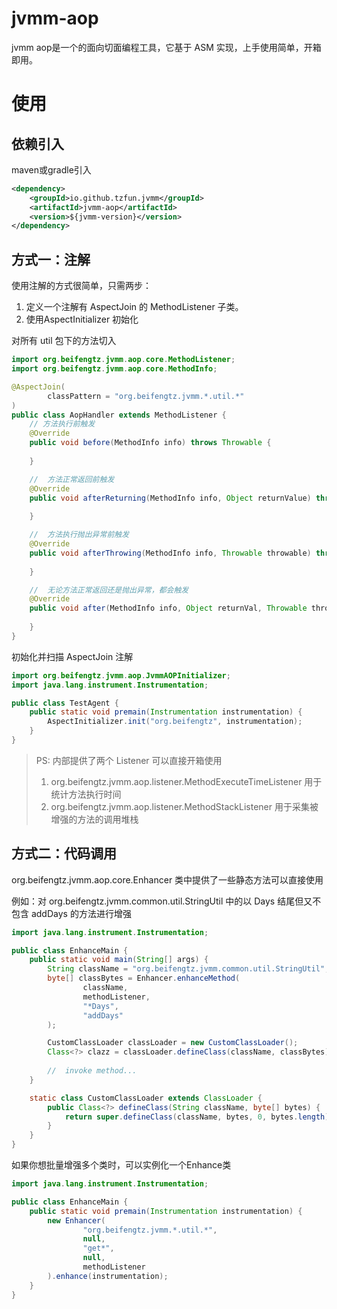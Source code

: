 # jvmm-aop

jvmm aop是一个的面向切面编程工具，它基于 ASM 实现，上手使用简单，开箱即用。

# 使用

## 依赖引入

maven或gradle引入
```xml
<dependency>
    <groupId>io.github.tzfun.jvmm</groupId>
    <artifactId>jvmm-aop</artifactId>
    <version>${jvmm-version}</version>
</dependency>
```

## 方式一：注解

使用注解的方式很简单，只需两步： 
1. 定义一个注解有 AspectJoin 的 MethodListener 子类。
2. 使用AspectInitializer 初始化

对所有 util 包下的方法切入
```java
import org.beifengtz.jvmm.aop.core.MethodListener;
import org.beifengtz.jvmm.aop.core.MethodInfo;

@AspectJoin(
        classPattern = "org.beifengtz.jvmm.*.util.*"
)
public class AopHandler extends MethodListener {
    // 方法执行前触发
    @Override
    public void before(MethodInfo info) throws Throwable {
        
    }

    //  方法正常返回前触发
    @Override
    public void afterReturning(MethodInfo info, Object returnValue) throws Throwable {
        
    }

    //  方法执行抛出异常前触发
    @Override
    public void afterThrowing(MethodInfo info, Throwable throwable) throws Throwable {
        
    }

    //  无论方法正常返回还是抛出异常，都会触发
    @Override
    public void after(MethodInfo info, Object returnVal, Throwable throwable) throws Throwable {
        
    }
}
```

初始化并扫描 AspectJoin 注解
```java
import org.beifengtz.jvmm.aop.JvmmAOPInitializer;
import java.lang.instrument.Instrumentation;

public class TestAgent {
    public static void premain(Instrumentation instrumentation) {
        AspectInitializer.init("org.beifengtz", instrumentation);
    }
}
```

> PS: 内部提供了两个 Listener 可以直接开箱使用
> 1. org.beifengtz.jvmm.aop.listener.MethodExecuteTimeListener 用于统计方法执行时间
> 2. org.beifengtz.jvmm.aop.listener.MethodStackListener 用于采集被增强的方法的调用堆栈

## 方式二：代码调用

org.beifengtz.jvmm.aop.core.Enhancer 类中提供了一些静态方法可以直接使用

例如：对 org.beifengtz.jvmm.common.util.StringUtil 中的以 Days 结尾但又不包含 addDays 的方法进行增强

```java
import java.lang.instrument.Instrumentation;

public class EnhanceMain {
    public static void main(String[] args) {
        String className = "org.beifengtz.jvmm.common.util.StringUtil";
        byte[] classBytes = Enhancer.enhanceMethod(
                className,
                methodListener,
                "*Days",
                "addDays"
        );

        CustomClassLoader classLoader = new CustomClassLoader();
        Class<?> clazz = classLoader.defineClass(className, classBytes);
        
        //  invoke method...
    }

    static class CustomClassLoader extends ClassLoader {
        public Class<?> defineClass(String className, byte[] bytes) {
            return super.defineClass(className, bytes, 0, bytes.length);
        }
    }
}
```

如果你想批量增强多个类时，可以实例化一个Enhance类

```java
import java.lang.instrument.Instrumentation;

public class EnhanceMain {
    public static void premain(Instrumentation instrumentation) {
        new Enhancer(
                "org.beifengtz.jvmm.*.util.*",
                null,
                "get*",
                null,
                methodListener
        ).enhance(instrumentation);
    }
}
```

